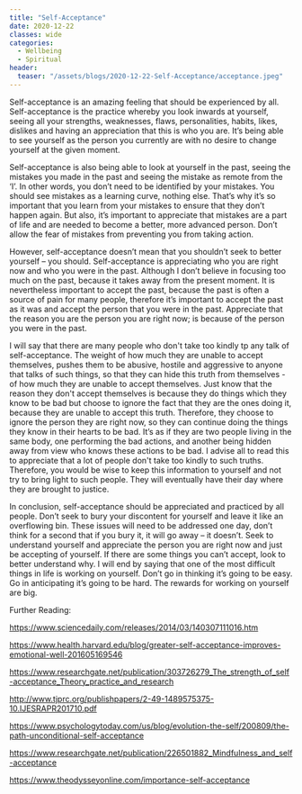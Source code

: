 ```yaml
---
title: "Self-Acceptance"
date: 2020-12-22
classes: wide
categories:
  - Wellbeing
  - Spiritual
header:
  teaser: "/assets/blogs/2020-12-22-Self-Acceptance/acceptance.jpeg"
---
```


Self-acceptance is an amazing feeling that should be experienced by all. Self-acceptance is the practice whereby you look inwards at yourself, seeing all your strengths, weaknesses, flaws, personalities, habits, likes, dislikes and having an appreciation that this is who you are. It’s being able to see yourself as the person you currently are with no desire to change yourself at the given moment. 

Self-acceptance is also being able to look at yourself in the past, seeing the mistakes you made in the past and seeing the mistake as remote from the ‘I’. In other words, you don’t need to be identified by your mistakes. You should see mistakes as a learning curve, nothing else. That’s why it’s so important that you learn from your mistakes to ensure that they don’t happen again. But also, it’s important to appreciate that mistakes are a part of life and are needed to become a better, more advanced person. Don’t allow the fear of mistakes from preventing you from taking action.  

However, self-acceptance doesn’t mean that you shouldn’t seek to better yourself – you should.  Self-acceptance is appreciating who you are right now and who you were in the past. Although I don’t believe in focusing too much on the past, because it takes away from the present moment. It is nevertheless important to accept the past, because the past is often a source of pain for many people, therefore it’s important to accept the past as it was and accept the person that you were in the past. Appreciate that the reason you are the person you are right now; is because of the person you were in the past. 

I will say that there are many people who don't take too kindly tp any talk of self-acceptance. The weight of how much they are unable to accept themselves, pushes them to be abusive, hostile and aggressive to anyone that talks of such things, so that they can hide this truth from themselves - of how much they are unable to accept themselves. Just know that the reason they don't accept themselves is because they do things which they know to be bad but choose to ignore the fact that they are the ones doing it, because they are unable to accept this truth. Therefore, they choose to ignore the person they are right now, so they can continue doing the things they know in their hearts to be bad. It’s as if they are two people living in the same body, one performing the bad actions, and another being hidden away from view who knows these actions to be bad. I advise all to read this to appreciate that a lot of people don't take too kindly to such truths. Therefore, you would be wise to keep this information to yourself and not try to bring light to such people. They will eventually have their day where they are brought to justice. 

In conclusion, self-acceptance should be appreciated and practiced by all people. Don’t seek to bury your discontent for yourself and leave it like an overflowing bin. These issues will need to be addressed one day, don’t think for a second that if you bury it, it will go away – it doesn’t. Seek to understand yourself and appreciate the person you are right now and just be accepting of yourself. If there are some things you can’t accept, look to better understand why. I will end by saying that one of the most difficult things in life is working on yourself. Don’t go in thinking it’s going to be easy. Go in anticipating it’s going to be hard. The rewards for working on yourself are big.

Further Reading:

<https://www.sciencedaily.com/releases/2014/03/140307111016.htm>

<https://www.health.harvard.edu/blog/greater-self-acceptance-improves-emotional-well-201605169546>

<https://www.researchgate.net/publication/303726279_The_strength_of_self-acceptance_Theory_practice_and_research>

<http://www.tjprc.org/publishpapers/2-49-1489575375-10.IJESRAPR201710.pdf>

<https://www.psychologytoday.com/us/blog/evolution-the-self/200809/the-path-unconditional-self-acceptance>

<https://www.researchgate.net/publication/226501882_Mindfulness_and_self-acceptance>

<https://www.theodysseyonline.com/importance-self-acceptance>
